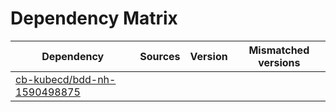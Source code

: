 # Dependency Matrix

Dependency | Sources | Version | Mismatched versions
---------- | ------- | ------- | -------------------
[cb-kubecd/bdd-nh-1590498875](https://github.com/cb-kubecd/bdd-nh-1590498875.git) |  | []() | 
